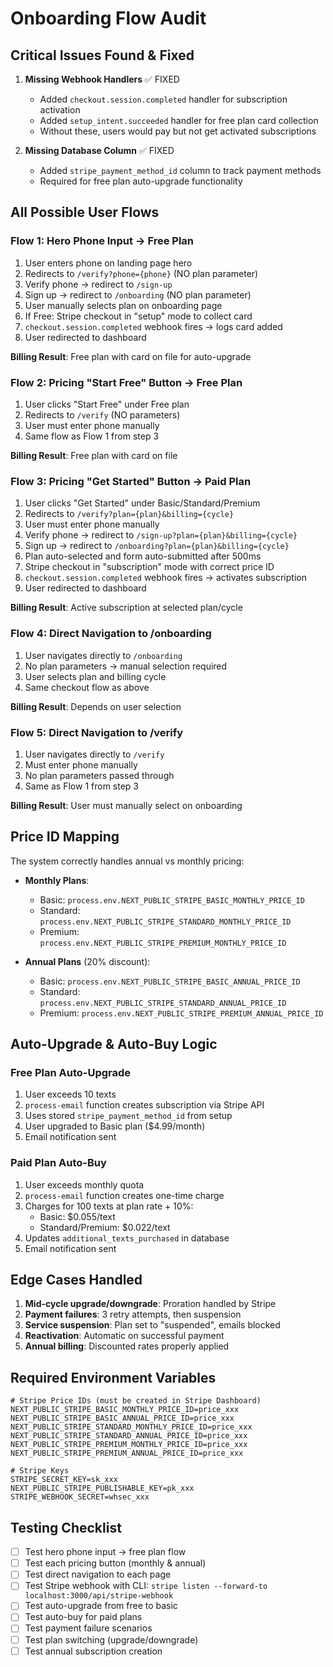 # Onboarding Flow Audit

## Critical Issues Found & Fixed

1. **Missing Webhook Handlers** ✅ FIXED
   - Added `checkout.session.completed` handler for subscription activation
   - Added `setup_intent.succeeded` handler for free plan card collection
   - Without these, users would pay but not get activated subscriptions

2. **Missing Database Column** ✅ FIXED
   - Added `stripe_payment_method_id` column to track payment methods
   - Required for free plan auto-upgrade functionality

## All Possible User Flows

### Flow 1: Hero Phone Input → Free Plan
1. User enters phone on landing page hero
2. Redirects to `/verify?phone={phone}` (NO plan parameter)
3. Verify phone → redirect to `/sign-up`
4. Sign up → redirect to `/onboarding` (NO plan parameter)
5. User manually selects plan on onboarding page
6. If Free: Stripe checkout in "setup" mode to collect card
7. `checkout.session.completed` webhook fires → logs card added
8. User redirected to dashboard

**Billing Result**: Free plan with card on file for auto-upgrade

### Flow 2: Pricing "Start Free" Button → Free Plan
1. User clicks "Start Free" under Free plan
2. Redirects to `/verify` (NO parameters)
3. User must enter phone manually
4. Same flow as Flow 1 from step 3

**Billing Result**: Free plan with card on file

### Flow 3: Pricing "Get Started" Button → Paid Plan
1. User clicks "Get Started" under Basic/Standard/Premium
2. Redirects to `/verify?plan={plan}&billing={cycle}`
3. User must enter phone manually
4. Verify phone → redirect to `/sign-up?plan={plan}&billing={cycle}`
5. Sign up → redirect to `/onboarding?plan={plan}&billing={cycle}`
6. Plan auto-selected and form auto-submitted after 500ms
7. Stripe checkout in "subscription" mode with correct price ID
8. `checkout.session.completed` webhook fires → activates subscription
9. User redirected to dashboard

**Billing Result**: Active subscription at selected plan/cycle

### Flow 4: Direct Navigation to /onboarding
1. User navigates directly to `/onboarding`
2. No plan parameters → manual selection required
3. User selects plan and billing cycle
4. Same checkout flow as above

**Billing Result**: Depends on user selection

### Flow 5: Direct Navigation to /verify
1. User navigates directly to `/verify`
2. Must enter phone manually
3. No plan parameters passed through
4. Same as Flow 1 from step 3

**Billing Result**: User must manually select on onboarding

## Price ID Mapping

The system correctly handles annual vs monthly pricing:

- **Monthly Plans**:
  - Basic: `process.env.NEXT_PUBLIC_STRIPE_BASIC_MONTHLY_PRICE_ID`
  - Standard: `process.env.NEXT_PUBLIC_STRIPE_STANDARD_MONTHLY_PRICE_ID`
  - Premium: `process.env.NEXT_PUBLIC_STRIPE_PREMIUM_MONTHLY_PRICE_ID`

- **Annual Plans** (20% discount):
  - Basic: `process.env.NEXT_PUBLIC_STRIPE_BASIC_ANNUAL_PRICE_ID`
  - Standard: `process.env.NEXT_PUBLIC_STRIPE_STANDARD_ANNUAL_PRICE_ID`
  - Premium: `process.env.NEXT_PUBLIC_STRIPE_PREMIUM_ANNUAL_PRICE_ID`

## Auto-Upgrade & Auto-Buy Logic

### Free Plan Auto-Upgrade
1. User exceeds 10 texts
2. `process-email` function creates subscription via Stripe API
3. Uses stored `stripe_payment_method_id` from setup
4. User upgraded to Basic plan ($4.99/month)
5. Email notification sent

### Paid Plan Auto-Buy
1. User exceeds monthly quota
2. `process-email` function creates one-time charge
3. Charges for 100 texts at plan rate + 10%:
   - Basic: $0.055/text
   - Standard/Premium: $0.022/text
4. Updates `additional_texts_purchased` in database
5. Email notification sent

## Edge Cases Handled

1. **Mid-cycle upgrade/downgrade**: Proration handled by Stripe
2. **Payment failures**: 3 retry attempts, then suspension
3. **Service suspension**: Plan set to "suspended", emails blocked
4. **Reactivation**: Automatic on successful payment
5. **Annual billing**: Discounted rates properly applied

## Required Environment Variables

```env
# Stripe Price IDs (must be created in Stripe Dashboard)
NEXT_PUBLIC_STRIPE_BASIC_MONTHLY_PRICE_ID=price_xxx
NEXT_PUBLIC_STRIPE_BASIC_ANNUAL_PRICE_ID=price_xxx
NEXT_PUBLIC_STRIPE_STANDARD_MONTHLY_PRICE_ID=price_xxx
NEXT_PUBLIC_STRIPE_STANDARD_ANNUAL_PRICE_ID=price_xxx
NEXT_PUBLIC_STRIPE_PREMIUM_MONTHLY_PRICE_ID=price_xxx
NEXT_PUBLIC_STRIPE_PREMIUM_ANNUAL_PRICE_ID=price_xxx

# Stripe Keys
STRIPE_SECRET_KEY=sk_xxx
NEXT_PUBLIC_STRIPE_PUBLISHABLE_KEY=pk_xxx
STRIPE_WEBHOOK_SECRET=whsec_xxx
```

## Testing Checklist

- [ ] Test hero phone input → free plan flow
- [ ] Test each pricing button (monthly & annual)
- [ ] Test direct navigation to each page
- [ ] Test Stripe webhook with CLI: `stripe listen --forward-to localhost:3000/api/stripe-webhook`
- [ ] Test auto-upgrade from free to basic
- [ ] Test auto-buy for paid plans
- [ ] Test payment failure scenarios
- [ ] Test plan switching (upgrade/downgrade)
- [ ] Test annual subscription creation